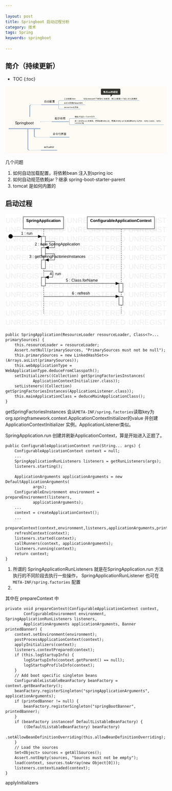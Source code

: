 ```yaml
---

layout: post
title: Springboot 启动过程分析
category: 技术
tags: Spring
keywords: springboot

---
```


## 简介（持续更新）

* TOC
{:toc}

![](/public/upload/spring/springboot.png)

几个问题

1. 如何自动加载配置，将依赖bean 注入到spring ioc
2. 如何自动规范依赖jar？继承 spring-boot-starter-parent
3. tomcat 是如何内置的

## 启动过程

![](/public/upload/spring/spring_application_run.png)

	public SpringApplication(ResourceLoader resourceLoader, Class<?>... primarySources) {
		this.resourceLoader = resourceLoader;
		Assert.notNull(primarySources, "PrimarySources must not be null");
		this.primarySources = new LinkedHashSet<>(Arrays.asList(primarySources));
		this.webApplicationType = WebApplicationType.deduceFromClasspath();
		setInitializers((Collection) getSpringFactoriesInstances(
				ApplicationContextInitializer.class));
		setListeners((Collection) getSpringFactoriesInstances(ApplicationListener.class));
		this.mainApplicationClass = deduceMainApplicationClass();
	}

getSpringFactoriesInstances 会从`META-INF/spring.factories`读取key为org.springframework.context.ApplicationContextInitializer的value 并创建ApplicationContextInitializer 实例，ApplicationListener类似。

SpringApplication.run 创建并刷新ApplicationContext，算是开始进入正题了。

    public ConfigurableApplicationContext run(String... args) {
        ConfigurableApplicationContext context = null;
        ...
        SpringApplicationRunListeners listeners = getRunListeners(args);
        listeners.starting();

        ApplicationArguments applicationArguments = new DefaultApplicationArguments(
                args);
        ConfigurableEnvironment environment = prepareEnvironment(listeners,
                applicationArguments);
        ...
        context = createApplicationContext();
        ...
        prepareContext(context,environment,listeners,applicationArguments,printedBanner);
        refreshContext(context);
        listeners.started(context);
        callRunners(context, applicationArguments);
        listeners.running(context);
        return context;
    }

1. 所谓的 SpringApplicationRunListeners 就是在SpringApplication.run 方法执行的不同阶段去执行一些操作， SpringApplicationRunListener 也可在`META-INF/spring.factories` 配置
2. 

其中在 prepareContext 中


	private void prepareContext(ConfigurableApplicationContext context,
			ConfigurableEnvironment environment, SpringApplicationRunListeners listeners,
			ApplicationArguments applicationArguments, Banner printedBanner) {
		context.setEnvironment(environment);
		postProcessApplicationContext(context);
		applyInitializers(context);
		listeners.contextPrepared(context);
		if (this.logStartupInfo) {
			logStartupInfo(context.getParent() == null);
			logStartupProfileInfo(context);
		}
		// Add boot specific singleton beans
		ConfigurableListableBeanFactory beanFactory = context.getBeanFactory();
		beanFactory.registerSingleton("springApplicationArguments", applicationArguments);
		if (printedBanner != null) {
			beanFactory.registerSingleton("springBootBanner", printedBanner);
		}
		if (beanFactory instanceof DefaultListableBeanFactory) {
			((DefaultListableBeanFactory) beanFactory)
					.setAllowBeanDefinitionOverriding(this.allowBeanDefinitionOverriding);
		}
		// Load the sources
		Set<Object> sources = getAllSources();
		Assert.notEmpty(sources, "Sources must not be empty");
		load(context, sources.toArray(new Object[0]));
		listeners.contextLoaded(context);
	}

applyInitializers
